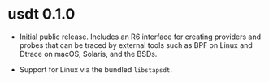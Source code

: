 # usdt 0.1.0

* Initial public release. Includes an R6 interface for creating providers and
  probes that can be traced by external tools such as BPF on Linux and Dtrace on
  macOS, Solaris, and the BSDs.

* Support for Linux via the bundled `libstapsdt`.
